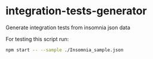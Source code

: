# integration-tests-generator
Generate integration tests from insomnia json data

For testing this script run:
```zsh 
npm start -- --sample ./Insomnia_sample.json
```

